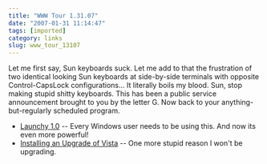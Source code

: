 ```yaml
---
title: "WWW Tour 1.31.07"
date: "2007-01-31 11:14:47"
tags: [imported]
category: links
slug: www_tour_13107
---
```

	

Let me first say, Sun keyboards suck. Let me add to that the frustration of two identical looking Sun keyboards at side-by-side terminals with opposite Control-CapsLock configurations... It literally boils my blood. Sun, stop making stupid shitty keyboards. This has been a public service announcement brought to you by the letter G. Now back to your anything-but-regularly scheduled program.

<ul>
    <li><a href="http://launchy.net/" title="Once you try it, there's no going back">Launchy 1.0</a> -- Every Windows user needs to be using this. And now its even more powerful!</li>
    <li><a href="http://gizmodo.com/gadgets/pcs/how-to-install-a-vista-upgrade-on-a-blank-hard-drive-232770.php" title="You'd think they would learn">Installing an Upgrade of Vista</a> -- One more stupid reason I won't be upgrading.</li>
</ul>
